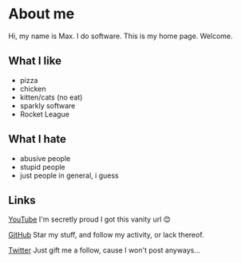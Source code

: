 
# About me

Hi, my name is Max. I do software. This is my home page. Welcome.

## What I like

- pizza
- chicken
- kitten/cats (no eat)
- sparkly software
- Rocket League

## What I hate

- abusive people
- stupid people
- just people in general, i guess

## Links

[YouTube](https://youtube.com/indietasten)
I'm secretly proud I got this vanity url 😊

[GitHub](https://github.com/indietasten)
Star my stuff, and follow my activity, or lack thereof.

[Twitter](https://twitter.com/indietasten)
Just gift me a follow, cause I won't post anyways...


